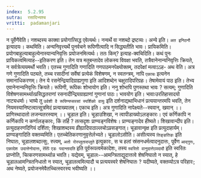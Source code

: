 ```yaml
---
index:  5.2.95
sutra:  रसादिभ्यश्च
vritti:  padamanjari
---
```


न पूर्वेणैवेति। नशब्दस्य काक्वा प्रयोगात्सिद्ध एवेत्यर्थः। नन्वर्थे वा नशब्दो द्रष्टव्यः। अन्ये इति। `अत इनिठनौ` इत्यादयः।
कथमिति। अन्यनिवृत्त्यर्थे पुनर्वचने रूपिणीत्यादि न सिद्ध्यतीति भावः। प्रायिकमिति। प्रयोगबाहुल्याबाहुल्येनास्यान्यनिवृत्तिः प्रयोजनमित्यर्थः। ततः किम्? इत्याह-क्वचिदिति। कथं पुनः प्रायिकत्वमित्याह--इतिकरण इति। तेन यत्र मतुबन्तादेव लोकस्य विवक्षा भवति, तत्रैवानेनान्यनिवृत्तिः क्रियते, न सर्वत्रेत्ययमर्थो भवति। एतच्च गुणादिति गणादिति गणपाठमनपेक्ष्योक्तम्, तदपेक्षां मत्वाऽऽह-
अथ वेति। अत्र गणे गुणादिति पठ्यते, तच्च रसादीनां सर्वेषां प्रत्येकं विशेषणम्, न स्वतन्त्रम्, नापि `एकाचः` इत्यनेन समानाधिकरणम्। तेन ये रसनेन्द्रियादिग्राह्यगुणा इति   आदिशब्देन चक्षुरादिपरिग्रहः। तेषामेवायं पाठ इति। तेभ्य एवानेनान्यनिवृत्तिः क्रियते। रूपिणी, रूपिकः शोभायोग इति। ननु शोभापि पुणस्तथा भावः ? सत्यम्; गुणादिति विशेषणसामर्थ्यात्प्रसिद्धतराणां रसनादीन्द्रियग्राह्याणां गुणानां पाठः। भावयोग इति। भावाःउरतिहासादयो नाट्यधर्माः।
भाष्ये तु `उर्वशी वै रूपिण्यप्सरसां स्पर्शिको वायुः` इति दर्शनाद्यथाभिधानं प्रत्ययान्तरमपि भवति, तेन नियमस्यानिष्टत्वात्सूत्रमिदं प्रत्याख्यातम्।
एकाच इति। अत्र गुणादिति नापेक्ष्यते--स्ववान्, खवान् ।।
प्राणिस्थादातो लजन्यतरस्याम् ।। चूडाल इति। चूडाउशिखा, न त्वापीडाख्योऽलङ्कारः। एवं कर्णिकापि न कर्णिकापि न कर्णालङ्कारः, किं तर्हि ? तत्सदृशः प्राण्यङ्गविशेषः। प्राण्यङ्गादेव हीष्यते।
शिखावान्दीप इति। प्रत्युदाहरणदिगियं दर्शिता; शिखाशब्दस्य व्रीह्यादिपाठाल्लचोऽप्रसङ्गात्। चूडावान्वृक्ष इति प्रत्युदाहार्यम्।
प्राण्यङ्गादिति वक्तव्यमिति। एतच्चेतिकरणानुवृत्तेर्लभ्यते। चूडालोऽसीति। असीत्यस्य `तिङ्ङतिङः` इति निघातः, चूडालशब्दात्सुः, रुत्वम्, `अतो रोरप्लुतादप्लुते` इत्युकारः, स च हलां स्रंसनधर्मत्वादनुदात्तः, पूर्वेण `आद्गुणः`, `एकादेश उदात्तेनोदात्तः`, ततः `एडः पदान्तादति` इति पूर्वरूपत्वमेकादेशः, तस्य `स्वरितो वानुदात्तेऽपदादौ` इति स्वरितः प्राप्नोति, चित्करणसामर्थ्यान्न भवति। यद्येवम्, चूडालः--आमन्त्रिताद्युदात्तत्वे शेषनिघातो न स्यात्, हे चूडालआमन्त्रितनिधातो न स्यात्, चूडालत्वमित्यादौ च प्रत्ययस्वरे शेषनिघातः ? यदीष्यते, वक्तव्योऽत्र परिहारः; अथ नेष्यते, प्रयोजनमेवैतच्चित्स्वरस्य भवीष्यति ।।

